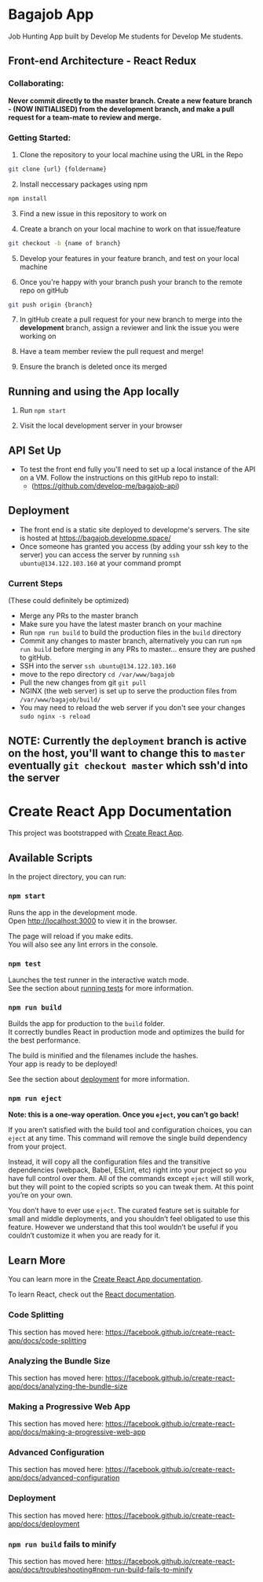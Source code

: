# Bagajob App
Job Hunting App built by Develop Me students for Develop Me students.
## Front-end Architecture - React Redux

### Collaborating:

**Never commit directly to the master branch. Create a new feature branch - (NOW INITIALISED) from the development branch, and make a pull request for a team-mate to review and merge.**

### Getting Started:

1. Clone the repository to your local machine using the URL in the Repo
```bash
git clone {url} {foldername}
```
2. Install neccessary packages using npm
```bash
npm install
```
3. Find a new issue in this repository to work on

4. Create a branch on your local machine to work on that issue/feature
```bash
git checkout -b {name of branch}
```
5. Develop your features in your feature branch, and test on your local machine

6. Once you're happy with your branch push your branch to the remote repo on gitHub
```bash
git push origin {branch}
```
7. In gitHub create a pull request for your new branch to merge into the **development** branch, assign a reviewer and link the issue you were working on

8. Have a team member review the pull request and merge!

9. Ensure the branch is deleted once its merged

## Running and using the App locally

1. Run `npm start`

1. Visit the local development server in your browser

## API Set Up
- To test the front end fully you'll need to set up a local instance of the API on a VM. Follow the instructions on this gitHub repo to install:
  - (https://github.com/develop-me/bagajob-api)
  
## Deployment
- The front end is a static site deployed to developme's servers. The site is hosted at https://bagajob.developme.space/ 
- Once someone has granted you access (by adding your ssh key to the server) you can access the server by running `ssh ubuntu@134.122.103.160` at your command prompt

### Current Steps
(These could definitely be optimized)
- Merge any PRs to the master branch
- Make sure you have the latest master branch on your machine
- Run `npm run build` to build the production files in the `build` directory
- Commit any changes to master branch, alternatively you can run `npm run build` before merging in any PRs to master... ensure they are pushed to gitHub.
- SSH into the server `ssh ubuntu@134.122.103.160`
- move to the repo directory `cd /var/www/bagajob`
- Pull the new changes from git `git pull`
- NGINX (the web server) is set up to serve the production files from `/var/www/bagajob/build/`
- You may need to reload the web server if you don't see your changes `sudo nginx -s reload`

NOTE: Currently the `deployment` branch is active on the host, you'll want to change this to `master` eventually `git checkout master` which ssh'd into the server
--

# Create React App Documentation

This project was bootstrapped with [Create React App](https://github.com/facebook/create-react-app).

## Available Scripts

In the project directory, you can run:

### `npm start`

Runs the app in the development mode.<br />
Open [http://localhost:3000](http://localhost:3000) to view it in the browser.

The page will reload if you make edits.<br />
You will also see any lint errors in the console.

### `npm test`

Launches the test runner in the interactive watch mode.<br />
See the section about [running tests](https://facebook.github.io/create-react-app/docs/running-tests) for more information.

### `npm run build`

Builds the app for production to the `build` folder.<br />
It correctly bundles React in production mode and optimizes the build for the best performance.

The build is minified and the filenames include the hashes.<br />
Your app is ready to be deployed!

See the section about [deployment](https://facebook.github.io/create-react-app/docs/deployment) for more information.

### `npm run eject`

**Note: this is a one-way operation. Once you `eject`, you can’t go back!**

If you aren’t satisfied with the build tool and configuration choices, you can `eject` at any time. This command will remove the single build dependency from your project.

Instead, it will copy all the configuration files and the transitive dependencies (webpack, Babel, ESLint, etc) right into your project so you have full control over them. All of the commands except `eject` will still work, but they will point to the copied scripts so you can tweak them. At this point you’re on your own.

You don’t have to ever use `eject`. The curated feature set is suitable for small and middle deployments, and you shouldn’t feel obligated to use this feature. However we understand that this tool wouldn’t be useful if you couldn’t customize it when you are ready for it.

## Learn More

You can learn more in the [Create React App documentation](https://facebook.github.io/create-react-app/docs/getting-started).

To learn React, check out the [React documentation](https://reactjs.org/).

### Code Splitting

This section has moved here: https://facebook.github.io/create-react-app/docs/code-splitting

### Analyzing the Bundle Size

This section has moved here: https://facebook.github.io/create-react-app/docs/analyzing-the-bundle-size

### Making a Progressive Web App

This section has moved here: https://facebook.github.io/create-react-app/docs/making-a-progressive-web-app

### Advanced Configuration

This section has moved here: https://facebook.github.io/create-react-app/docs/advanced-configuration

### Deployment

This section has moved here: https://facebook.github.io/create-react-app/docs/deployment

### `npm run build` fails to minify

This section has moved here: https://facebook.github.io/create-react-app/docs/troubleshooting#npm-run-build-fails-to-minify

